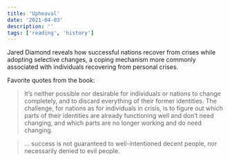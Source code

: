 ```yaml
---
title: 'Upheaval'
date: '2021-04-03'
description: ''
tags: ['reading', 'history']
---
```


Jared Diamond reveals how successful nations recover from crises while adopting selective changes, a coping mechanism more commonly associated with individuals recovering from personal crises.

Favorite quotes from the book:

> It’s neither possible nor desirable for individuals or nations to change completely, and to discard everything of their former identities. The challenge, for nations as for individuals in crisis, is to figure out which parts of their identities are already functioning well and don’t need changing, and which parts are no longer working and do need changing.

> ... success is not guaranteed to well-intentioned decent people, nor necessarily denied to evil people.
